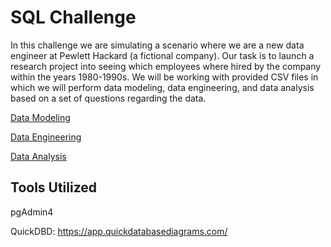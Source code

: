 # SQL Challenge
In this challenge we are simulating a scenario where we are a new data engineer at Pewlett Hackard (a fictional company). Our task is to launch a research project into seeing which employees where hired by the company within the years 1980-1990s. We will be working with provided CSV files in which we will perform data modeling, data engineering, and data analysis based on a set of questions regarding the data. 

[Data Modeling](https://github.com/VivianSun0927/sql-challenge/blob/main/EmployeeSQL/data_modeling/Employees_ERD.png)

[Data Engineering](https://github.com/VivianSun0927/sql-challenge/blob/main/EmployeeSQL/employee_schema.sql)

[Data Analysis](https://github.com/VivianSun0927/sql-challenge/blob/main/EmployeeSQL/employee_analysis_queries.sql)

## Tools Utilized
pgAdmin4

QuickDBD: https://app.quickdatabasediagrams.com/
